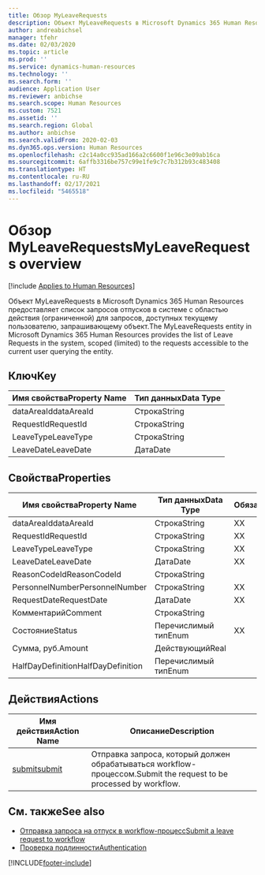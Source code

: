```yaml
---
title: Обзор MyLeaveRequests
description: Объект MyLeaveRequests в Microsoft Dynamics 365 Human Resources предоставляет список запросов отпусков в системе с областью действия (ограниченной) для запросов, доступных текущему пользователю, запрашивающему объект.
author: andreabichsel
manager: tfehr
ms.date: 02/03/2020
ms.topic: article
ms.prod: ''
ms.service: dynamics-human-resources
ms.technology: ''
ms.search.form: ''
audience: Application User
ms.reviewer: anbichse
ms.search.scope: Human Resources
ms.custom: 7521
ms.assetid: ''
ms.search.region: Global
ms.author: anbichse
ms.search.validFrom: 2020-02-03
ms.dyn365.ops.version: Human Resources
ms.openlocfilehash: c2c14a0cc935ad166a2c6600f1e96c3e09ab16ca
ms.sourcegitcommit: 6affb3316be757c99e1fe9c7c7b312b93c483408
ms.translationtype: HT
ms.contentlocale: ru-RU
ms.lasthandoff: 02/17/2021
ms.locfileid: "5465518"
---
```

# <a name="myleaverequests-overview"></a><span data-ttu-id="9e68f-103">Обзор MyLeaveRequests</span><span class="sxs-lookup"><span data-stu-id="9e68f-103">MyLeaveRequests overview</span></span>

[!include [Applies to Human Resources](../includes/applies-to-hr.md)]

<span data-ttu-id="9e68f-104">Объект MyLeaveRequests в Microsoft Dynamics 365 Human Resources предоставляет список запросов отпусков в системе с областью действия (ограниченной) для запросов, доступных текущему пользователю, запрашивающему объект.</span><span class="sxs-lookup"><span data-stu-id="9e68f-104">The MyLeaveRequests entity in Microsoft Dynamics 365 Human Resources provides the list of Leave Requests in the system, scoped (limited) to the requests accessible to the current user querying the entity.</span></span>

## <a name="key"></a><span data-ttu-id="9e68f-105">Ключ</span><span class="sxs-lookup"><span data-stu-id="9e68f-105">Key</span></span>

  | <span data-ttu-id="9e68f-106">Имя свойства</span><span class="sxs-lookup"><span data-stu-id="9e68f-106">Property Name</span></span> | <span data-ttu-id="9e68f-107">Тип данных</span><span class="sxs-lookup"><span data-stu-id="9e68f-107">Data Type</span></span> |
  |---------------|-----------|
  | <span data-ttu-id="9e68f-108">dataAreaId</span><span class="sxs-lookup"><span data-stu-id="9e68f-108">dataAreaId</span></span>    | <span data-ttu-id="9e68f-109">Строка</span><span class="sxs-lookup"><span data-stu-id="9e68f-109">String</span></span>    |
  | <span data-ttu-id="9e68f-110">RequestId</span><span class="sxs-lookup"><span data-stu-id="9e68f-110">RequestId</span></span>     | <span data-ttu-id="9e68f-111">Строка</span><span class="sxs-lookup"><span data-stu-id="9e68f-111">String</span></span>    |
  | <span data-ttu-id="9e68f-112">LeaveType</span><span class="sxs-lookup"><span data-stu-id="9e68f-112">LeaveType</span></span>     | <span data-ttu-id="9e68f-113">Строка</span><span class="sxs-lookup"><span data-stu-id="9e68f-113">String</span></span>    |
  | <span data-ttu-id="9e68f-114">LeaveDate</span><span class="sxs-lookup"><span data-stu-id="9e68f-114">LeaveDate</span></span>     | <span data-ttu-id="9e68f-115">Дата</span><span class="sxs-lookup"><span data-stu-id="9e68f-115">Date</span></span>      |
  
## <a name="properties"></a><span data-ttu-id="9e68f-116">Свойства</span><span class="sxs-lookup"><span data-stu-id="9e68f-116">Properties</span></span>

  | <span data-ttu-id="9e68f-117">Имя свойства</span><span class="sxs-lookup"><span data-stu-id="9e68f-117">Property Name</span></span>     | <span data-ttu-id="9e68f-118">Тип данных</span><span class="sxs-lookup"><span data-stu-id="9e68f-118">Data Type</span></span> | <span data-ttu-id="9e68f-119">Обязательный</span><span class="sxs-lookup"><span data-stu-id="9e68f-119">Required</span></span> |
  |-------------------|-----------|----------|
  | <span data-ttu-id="9e68f-120">dataAreaId</span><span class="sxs-lookup"><span data-stu-id="9e68f-120">dataAreaId</span></span>        | <span data-ttu-id="9e68f-121">Строка</span><span class="sxs-lookup"><span data-stu-id="9e68f-121">String</span></span>    | <span data-ttu-id="9e68f-122">Х</span><span class="sxs-lookup"><span data-stu-id="9e68f-122">X</span></span>        |
  | <span data-ttu-id="9e68f-123">RequestId</span><span class="sxs-lookup"><span data-stu-id="9e68f-123">RequestId</span></span>         | <span data-ttu-id="9e68f-124">Строка</span><span class="sxs-lookup"><span data-stu-id="9e68f-124">String</span></span>    | <span data-ttu-id="9e68f-125">Х</span><span class="sxs-lookup"><span data-stu-id="9e68f-125">X</span></span>        |
  | <span data-ttu-id="9e68f-126">LeaveType</span><span class="sxs-lookup"><span data-stu-id="9e68f-126">LeaveType</span></span>         | <span data-ttu-id="9e68f-127">Строка</span><span class="sxs-lookup"><span data-stu-id="9e68f-127">String</span></span>    | <span data-ttu-id="9e68f-128">Х</span><span class="sxs-lookup"><span data-stu-id="9e68f-128">X</span></span>        |
  | <span data-ttu-id="9e68f-129">LeaveDate</span><span class="sxs-lookup"><span data-stu-id="9e68f-129">LeaveDate</span></span>         | <span data-ttu-id="9e68f-130">Дата</span><span class="sxs-lookup"><span data-stu-id="9e68f-130">Date</span></span>      | <span data-ttu-id="9e68f-131">Х</span><span class="sxs-lookup"><span data-stu-id="9e68f-131">X</span></span>        |
  | <span data-ttu-id="9e68f-132">ReasonCodeId</span><span class="sxs-lookup"><span data-stu-id="9e68f-132">ReasonCodeId</span></span>      | <span data-ttu-id="9e68f-133">Строка</span><span class="sxs-lookup"><span data-stu-id="9e68f-133">String</span></span>    |          |
  | <span data-ttu-id="9e68f-134">PersonnelNumber</span><span class="sxs-lookup"><span data-stu-id="9e68f-134">PersonnelNumber</span></span>   | <span data-ttu-id="9e68f-135">Строка</span><span class="sxs-lookup"><span data-stu-id="9e68f-135">String</span></span>    | <span data-ttu-id="9e68f-136">Х</span><span class="sxs-lookup"><span data-stu-id="9e68f-136">X</span></span>        |
  | <span data-ttu-id="9e68f-137">RequestDate</span><span class="sxs-lookup"><span data-stu-id="9e68f-137">RequestDate</span></span>       | <span data-ttu-id="9e68f-138">Дата</span><span class="sxs-lookup"><span data-stu-id="9e68f-138">Date</span></span>      | <span data-ttu-id="9e68f-139">Х</span><span class="sxs-lookup"><span data-stu-id="9e68f-139">X</span></span>        |
  | <span data-ttu-id="9e68f-140">Комментарий</span><span class="sxs-lookup"><span data-stu-id="9e68f-140">Comment</span></span>           | <span data-ttu-id="9e68f-141">Строка</span><span class="sxs-lookup"><span data-stu-id="9e68f-141">String</span></span>    |          |
  | <span data-ttu-id="9e68f-142">Состояние</span><span class="sxs-lookup"><span data-stu-id="9e68f-142">Status</span></span>            | <span data-ttu-id="9e68f-143">Перечислимый тип</span><span class="sxs-lookup"><span data-stu-id="9e68f-143">Enum</span></span>      | <span data-ttu-id="9e68f-144">Х</span><span class="sxs-lookup"><span data-stu-id="9e68f-144">X</span></span>        |
  | <span data-ttu-id="9e68f-145">Сумма, руб.</span><span class="sxs-lookup"><span data-stu-id="9e68f-145">Amount</span></span>            | <span data-ttu-id="9e68f-146">Действующий</span><span class="sxs-lookup"><span data-stu-id="9e68f-146">Real</span></span>      |          |
  | <span data-ttu-id="9e68f-147">HalfDayDefinition</span><span class="sxs-lookup"><span data-stu-id="9e68f-147">HalfDayDefinition</span></span> | <span data-ttu-id="9e68f-148">Перечислимый тип</span><span class="sxs-lookup"><span data-stu-id="9e68f-148">Enum</span></span>      |          |

## <a name="actions"></a><span data-ttu-id="9e68f-149">Действия</span><span class="sxs-lookup"><span data-stu-id="9e68f-149">Actions</span></span>

 | <span data-ttu-id="9e68f-150">Имя действия</span><span class="sxs-lookup"><span data-stu-id="9e68f-150">Action Name</span></span>                               | <span data-ttu-id="9e68f-151">Описание</span><span class="sxs-lookup"><span data-stu-id="9e68f-151">Description</span></span>                                     |
 |-------------------------------------------|-------------------------------------------------|
 | [<span data-ttu-id="9e68f-152">submit</span><span class="sxs-lookup"><span data-stu-id="9e68f-152">submit</span></span>](hr-developer-api-myleaverequests-submit.md)   | <span data-ttu-id="9e68f-153">Отправка запроса, который должен обрабатываться workflow-процессом.</span><span class="sxs-lookup"><span data-stu-id="9e68f-153">Submit the request to be processed by workflow.</span></span> |

## <a name="see-also"></a><span data-ttu-id="9e68f-154">См. также</span><span class="sxs-lookup"><span data-stu-id="9e68f-154">See also</span></span>

- [<span data-ttu-id="9e68f-155">Отправка запроса на отпуск в workflow-процесс</span><span class="sxs-lookup"><span data-stu-id="9e68f-155">Submit a leave request to workflow</span></span>](hr-developer-api-myleaverequests-submit.md)
- [<span data-ttu-id="9e68f-156">Проверка подлинности</span><span class="sxs-lookup"><span data-stu-id="9e68f-156">Authentication</span></span>](hr-developer-api-authentication.md)

[!INCLUDE[footer-include](../includes/footer-banner.md)]